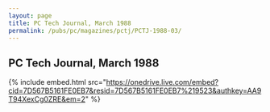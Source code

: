 ```yaml
---
layout: page
title: PC Tech Journal, March 1988
permalink: /pubs/pc/magazines/pctj/PCTJ-1988-03/
---
```


PC Tech Journal, March 1988
---------------------------

{% include embed.html src="https://onedrive.live.com/embed?cid=7D567B5161FE0EB7&resid=7D567B5161FE0EB7%219523&authkey=AA9T94XexCg0ZRE&em=2" %}

